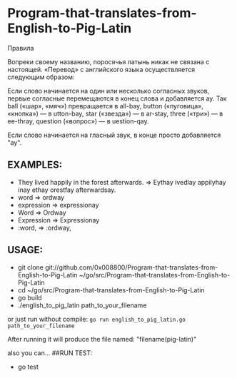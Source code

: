 # Program-that-translates-from-English-to-Pig-Latin


Правила

Вопреки своему названию, поросячья латынь никак не связана с настоящей. 
«Перевод» с английского языка осуществляется следующим образом:
    
Если слово начинается на один или несколько согласных звуков, первые согласные перемещаются в конец слова и добавляется ay. Так ball («шар», «мяч») превращается в all-bay, button («пуговица», «кнопка») — в utton-bay, star («звезда») — в ar-stay, three («три») — в ee-thray, question («вопрос») — в uestion-qay.
    
Если слово начинается на гласный звук, в конце просто добавляется "ay".

## EXAMPLES:  

* They lived happily in the forest afterwards. => Eythay ivedlay appilyhay inay ethay orestfay afterwardsay.
* word => ordway
* expression => expressionay
* Word => Ordway
* Expression => Expressionay
* :word, => :ordway,

## USAGE:

* git clone git://github.com/0x008800/Program-that-translates-from-English-to-Pig-Latin ~/go/src/Program-that-translates-from-English-to-Pig-Latin
* cd ~/go/src/Program-that-translates-from-English-to-Pig-Latin
* go build
* ./english_to_pig_latin path_to_your_filename

or just run without compile: `go run english_to_pig_latin.go path_to_your_filename`

After running it will produce the file named: "filename(pig-latin)"

also you can...
##RUN TEST: 

* go test